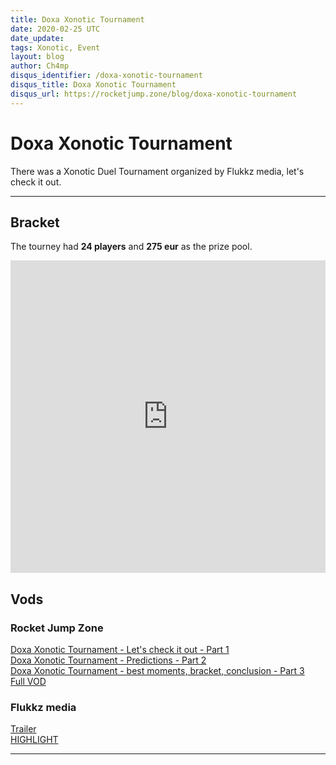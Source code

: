 ```yaml
---
title: Doxa Xonotic Tournament
date: 2020-02-25 UTC
date_update:
tags: Xonotic, Event
layout: blog
author: Ch4mp
disqus_identifier: /doxa-xonotic-tournament
disqus_title: Doxa Xonotic Tournament
disqus_url: https://rocketjump.zone/blog/doxa-xonotic-tournament
---
```


<h1 class="w3-center">Doxa Xonotic Tournament</h1>

<p class="w3-center">
There was a Xonotic Duel Tournament organized by Flukkz media, let's check it out.
</p>
<hr>

## Bracket

The tourney had **24 players** and **275 eur** as the prize pool.

<iframe src="https://challonge.com/doxa2020/module" width="100%" height="500" frameborder="0" scrolling="auto" allowtransparency="true"></iframe>

## Vods

### Rocket Jump Zone

<a href="https://www.youtube.com/watch?v=l8ktEfAD5js" target="_blank">Doxa Xonotic Tournament - Let's check it out - Part 1</a>  
<a href="https://www.youtube.com/watch?v=uHp_SKCnO50" target="_blank">Doxa Xonotic Tournament - Predictions - Part 2</a>  
<a href="https://www.youtube.com/watch?v=PpJqCOxp21w" target="_blank">Doxa Xonotic Tournament - best moments, bracket, conclusion - Part 3</a>  
<a href="https://www.youtube.com/watch?v=1cY06kXWfKc" target="_blank">Full VOD</a>  

### Flukkz media

<a href="https://www.youtube.com/watch?v=C8w4n6f8gdA" target="_blank">Trailer</a>  
<a href="https://www.youtube.com/watch?v=5DnGKaMBy5M" target="_blank">HIGHLIGHT</a>  

<hr>
